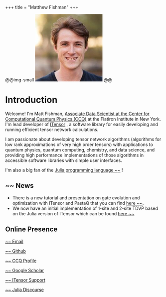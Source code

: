 +++
title = "Matthew Fishman"
+++

@@img-small ![](assets/Matthew-Fishman-Medium.jpg) @@

# Introduction

Welcome! I'm Matt Fishman,
[Associate Data Scientist at the Center for Computational Quantum Physics (CCQ)](https://www.simonsfoundation.org/people/matthew-fishman)
at the Flatiron Institute in New York.
I'm lead developer of
[ITensor](https://github.com/ITensor)
, a software library for easily developing and running efficient tensor
network calculations.

I am passionate about developing tensor network algorithms
(algorithms for low rank approximations of very high order tensors)
with applications to quantum physics, quantum computing,
chemistry, and data science, and providing high performance implementations of those
algorithms in accessible software libraries with simple user interfaces.

I'm also a big fan of the
[Julia programming language ~~~<i class="fas fa-external-link-alt"></i>~~~](https://julialang.org/)
!

## ~~~<i class="fas fa-newspaper"></i>~~~ News

- There is a new tutorial and presentation on gate evolution and optimization with ITensor and PastaQ that you can find [here ~~~<i class="fas fa-external-link-alt"></i>~~~](https://github.com/mtfishman/ITensorTutorials.jl/).
- We now have an initial implementation of 1-site and 2-site TDVP based on the Julia version of ITensor which can be found [here ~~~<i class="fas fa-external-link-alt"></i>~~~](https://github.com/mtfishman/ITensorTDVP.jl/).

## Online Presence

[~~~<i class="fas fa-envelope" title="Email"></i>~~~ Email](mailto:mfishman@flatironinstitute.org)

[~~~<i class="fab fa-github" title="Github"></i>~~~ Github](https://github.com/mtfishman)

[~~~<i class="fas fa-building" title="CCQ Profile"></i>~~~ CCQ Profile](https://www.simonsfoundation.org/people/matthew-fishman)

[~~~<i class="ai ai-google-scholar" title="Google Scholar"></i>~~~ Google Scholar](https://scholar.google.com/citations?user=SMjCBTsAAAAJ&hl=en)

[~~~<i class="fas fa-draw-polygon" title="ITensor Support"></i>~~~ ITensor Support](https://itensor.org/support)

[~~~<i class="fas fa-code" title="Julia Discourse"></i>~~~ Julia Discourse](https://discourse.julialang.org/u/mtfishman/summary)

